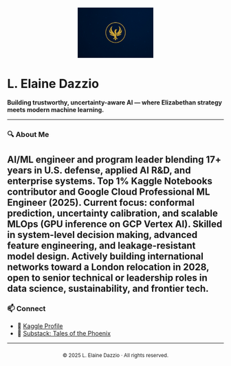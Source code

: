 <!-- Banner -->
<p align="center">
  <img src="ChatGPT Image Aug 9, 2025, 09_32_30 PM.jpg" alt="Phoenix Banner" width="35%">
</p>

# L. Elaine Dazzio

**Building trustworthy, uncertainty-aware AI — where Elizabethan strategy meets modern machine learning.**

---

### 🔍 About Me
AI/ML engineer and program leader blending 17+ years in U.S. defense, applied AI R&D, and enterprise systems. Top 1% Kaggle Notebooks contributor and Google Cloud Professional ML Engineer (2025). Current focus: conformal prediction, uncertainty calibration, and scalable MLOps (GPU inference on GCP Vertex AI). Skilled in system-level decision making, advanced feature engineering, and leakage-resistant model design. Actively building international networks toward a London relocation in 2028, open to senior technical or leadership roles in data science, sustainability, and frontier tech.
---

### 📫 Connect
- 📂 [Kaggle Profile](https://www.kaggle.com/elainedazzio)  
- 📰 [Substack: Tales of the Phoenix](https://talesofthephoenix.substack.com/)  

---

<p align="center">
  <sub>© 2025 L. Elaine Dazzio · All rights reserved.</sub>
</p>

